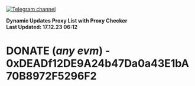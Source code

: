 [![Telegram channel](https://img.shields.io/endpoint?url=https://runkit.io/damiankrawczyk/telegram-badge/branches/master?url=https://t.me/n4z4v0d)](https://t.me/n4z4v0d) 

**Dynamic Updates Proxy List with Proxy Checker**  
**Last Updated: 17.12.23 06:12**

# DONATE (_any evm_) - 0xDEADf12DE9A24b47Da0a43E1bA70B8972F5296F2
